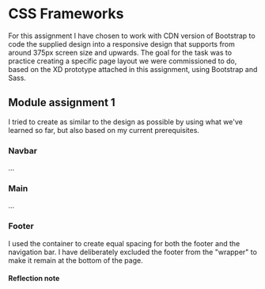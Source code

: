 # CSS Frameworks
For this assignment I have chosen to work with CDN version of Bootstrap to code the supplied design into a responsive design that supports from around 375px screen size and upwards. The goal for the task was to practice creating a specific page layout we were commissioned to do, based on the XD prototype attached in this assignment, using Bootstrap and Sass. 
## Module assignment 1 
I tried to create as similar to the design as possible by using what we've learned so far, but also based on my current prerequisites. 
### Navbar
...
### Main
...
### Footer
I used the container to create equal spacing for both the footer and the navigation bar. I have deliberately excluded the footer from the "wrapper" to make it remain at the bottom of the page.
#### Reflection note
